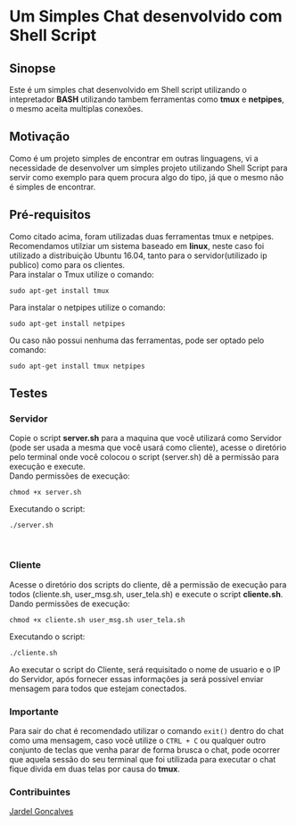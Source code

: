 # Um Simples Chat desenvolvido com Shell Script

## Sinopse
Este é um simples chat desenvolvido em Shell script utilizando o intepretador **BASH** utilizando tambem ferramentas como **tmux** e **netpipes**, o mesmo aceita multiplas conexões.

## Motivação
Como é um projeto simples de encontrar em outras linguagens, vi a necessidade de desenvolver um simples projeto utilizando Shell Script para servir como exemplo para quem procura algo do tipo, já que o mesmo não é simples de encontrar.

## Pré-requisitos
Como citado acima, foram utilizadas duas ferramentas tmux e netpipes. Recomendamos utilziar um sistema baseado em **linux**, neste caso foi utilizado a distribuição Ubuntu 16.04, tanto para o servidor(utilizado ip publico) como para os clientes. <br>
Para instalar o Tmux utilize o comando:<br>
```
sudo apt-get install tmux
```
Para instalar o netpipes utilize o comando:<br>
```
sudo apt-get install netpipes
```

Ou caso não possui nenhuma das ferramentas, pode ser optado pelo comando:<br>
```
sudo apt-get install tmux netpipes
```

## Testes
### Servidor
Copie o script **server.sh** para a maquina que você utilizará como Servidor (pode ser usada a mesma que você usará como cliente), acesse o diretório pelo terminal onde você colocou o script (server.sh) dê a permissão para execução e execute.<br>
Dando permissões de execução:<br>
```
chmod +x server.sh
```
Executando o script:<br>
```
./server.sh
```
<br>

### Cliente
Acesse o diretório dos scripts do cliente, dê a permissão de execução para todos (cliente.sh, user_msg.sh, user_tela.sh) e execute o script **cliente.sh**.<br>
Dando permissões de execução:<br>
```
chmod +x cliente.sh user_msg.sh user_tela.sh
```
Executando o script:<br>
```
./cliente.sh
```

Ao executar o script do Cliente, será requisitado o nome de usuario e o IP do Servidor, após fornecer essas informações ja será possivel enviar mensagem para todos que estejam conectados.<br>

### Importante
Para sair do chat é recomendado utilizar o comando `exit()` dentro do chat como uma mensagem, caso você utilize o `CTRL + C` ou qualquer outro conjunto de teclas que venha parar de forma brusca o chat, pode ocorrer que aquela sessão do seu terminal que foi utilizada para executar o chat fique divida em duas telas por causa do **tmux**.

### Contribuintes
[Jardel Gonçalves](https://twitter.com/Jardel__G__F___)
